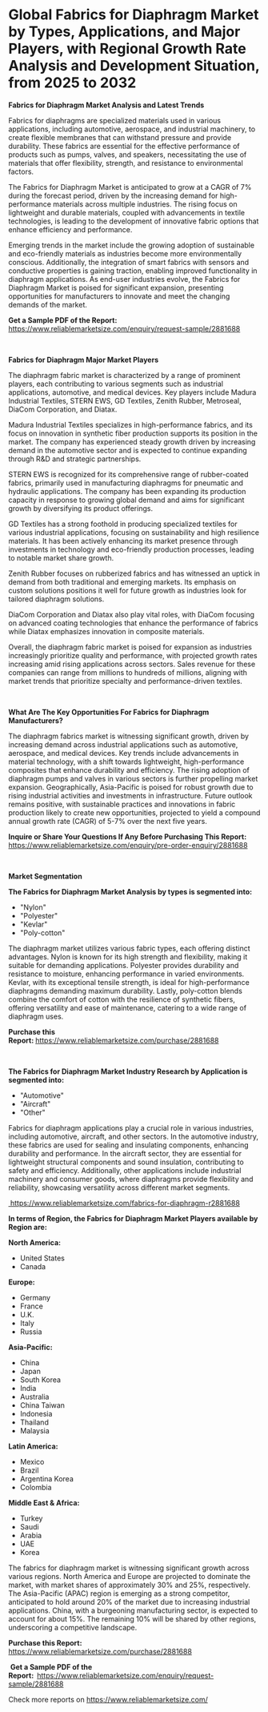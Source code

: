 <p><h1>Global Fabrics for Diaphragm Market by Types, Applications, and Major Players, with Regional Growth Rate Analysis and Development Situation, from 2025 to 2032</h1></p><p><strong>Fabrics for Diaphragm Market Analysis and Latest Trends</strong></p>
<p><p>Fabrics for diaphragms are specialized materials used in various applications, including automotive, aerospace, and industrial machinery, to create flexible membranes that can withstand pressure and provide durability. These fabrics are essential for the effective performance of products such as pumps, valves, and speakers, necessitating the use of materials that offer flexibility, strength, and resistance to environmental factors.</p><p>The Fabrics for Diaphragm Market is anticipated to grow at a CAGR of 7% during the forecast period, driven by the increasing demand for high-performance materials across multiple industries. The rising focus on lightweight and durable materials, coupled with advancements in textile technologies, is leading to the development of innovative fabric options that enhance efficiency and performance.</p><p>Emerging trends in the market include the growing adoption of sustainable and eco-friendly materials as industries become more environmentally conscious. Additionally, the integration of smart fabrics with sensors and conductive properties is gaining traction, enabling improved functionality in diaphragm applications. As end-user industries evolve, the Fabrics for Diaphragm Market is poised for significant expansion, presenting opportunities for manufacturers to innovate and meet the changing demands of the market.</p></p>
<p><strong>Get a Sample PDF of the Report:&nbsp;</strong> <a href="https://www.reliablemarketsize.com/enquiry/request-sample/2881688?utm_campaign=2457&utm_medium=2&utm_source=Github&utm_content=ia&utm_term=12032025&utm_id=fabrics-for-diaphragm">https://www.reliablemarketsize.com/enquiry/request-sample/2881688</a></p>
<p>&nbsp;</p>
<p><strong>Fabrics for Diaphragm Major Market Players</strong></p>
<p><p>The diaphragm fabric market is characterized by a range of prominent players, each contributing to various segments such as industrial applications, automotive, and medical devices. Key players include Madura Industrial Textiles, STERN EWS, GD Textiles, Zenith Rubber, Metroseal, DiaCom Corporation, and Diatax.</p><p>Madura Industrial Textiles specializes in high-performance fabrics, and its focus on innovation in synthetic fiber production supports its position in the market. The company has experienced steady growth driven by increasing demand in the automotive sector and is expected to continue expanding through R&D and strategic partnerships.</p><p>STERN EWS is recognized for its comprehensive range of rubber-coated fabrics, primarily used in manufacturing diaphragms for pneumatic and hydraulic applications. The company has been expanding its production capacity in response to growing global demand and aims for significant growth by diversifying its product offerings.</p><p>GD Textiles has a strong foothold in producing specialized textiles for various industrial applications, focusing on sustainability and high resilience materials. It has been actively enhancing its market presence through investments in technology and eco-friendly production processes, leading to notable market share growth.</p><p>Zenith Rubber focuses on rubberized fabrics and has witnessed an uptick in demand from both traditional and emerging markets. Its emphasis on custom solutions positions it well for future growth as industries look for tailored diaphragm solutions.</p><p>DiaCom Corporation and Diatax also play vital roles, with DiaCom focusing on advanced coating technologies that enhance the performance of fabrics while Diatax emphasizes innovation in composite materials.</p><p>Overall, the diaphragm fabric market is poised for expansion as industries increasingly prioritize quality and performance, with projected growth rates increasing amid rising applications across sectors. Sales revenue for these companies can range from millions to hundreds of millions, aligning with market trends that prioritize specialty and performance-driven textiles.</p></p>
<p>&nbsp;</p>
<p><strong>What Are The Key Opportunities For Fabrics for Diaphragm Manufacturers?</strong></p>
<p><p>The diaphragm fabrics market is witnessing significant growth, driven by increasing demand across industrial applications such as automotive, aerospace, and medical devices. Key trends include advancements in material technology, with a shift towards lightweight, high-performance composites that enhance durability and efficiency. The rising adoption of diaphragm pumps and valves in various sectors is further propelling market expansion. Geographically, Asia-Pacific is poised for robust growth due to rising industrial activities and investments in infrastructure. Future outlook remains positive, with sustainable practices and innovations in fabric production likely to create new opportunities, projected to yield a compound annual growth rate (CAGR) of 5-7% over the next five years.</p></p>
<p><strong>Inquire or Share Your Questions If Any Before Purchasing This Report:</strong> <a href="https://www.reliablemarketsize.com/enquiry/pre-order-enquiry/2881688?utm_campaign=2457&utm_medium=2&utm_source=Github&utm_content=ia&utm_term=12032025&utm_id=fabrics-for-diaphragm">https://www.reliablemarketsize.com/enquiry/pre-order-enquiry/2881688</a></p>
<p>&nbsp;</p>
<p><strong>Market Segmentation</strong></p>
<p><strong>The Fabrics for Diaphragm Market Analysis by types is segmented into:</strong></p>
<p><ul><li>"Nylon"</li><li>"Polyester"</li><li>"Kevlar"</li><li>"Poly-cotton"</li></ul></p>
<p><p>The diaphragm market utilizes various fabric types, each offering distinct advantages. Nylon is known for its high strength and flexibility, making it suitable for demanding applications. Polyester provides durability and resistance to moisture, enhancing performance in varied environments. Kevlar, with its exceptional tensile strength, is ideal for high-performance diaphragms demanding maximum durability. Lastly, poly-cotton blends combine the comfort of cotton with the resilience of synthetic fibers, offering versatility and ease of maintenance, catering to a wide range of diaphragm uses.</p></p>
<p><strong>Purchase this Report:&nbsp;</strong><a href="https://www.reliablemarketsize.com/purchase/2881688?utm_campaign=2457&utm_medium=2&utm_source=Github&utm_content=ia&utm_term=12032025&utm_id=fabrics-for-diaphragm">https://www.reliablemarketsize.com/purchase/2881688</a></p>
<p>&nbsp;</p>
<p><strong>The Fabrics for Diaphragm Market Industry Research by Application is segmented into:</strong></p>
<p><ul><li>"Automotive"</li><li>"Aircraft"</li><li>"Other"</li></ul></p>
<p><p>Fabrics for diaphragm applications play a crucial role in various industries, including automotive, aircraft, and other sectors. In the automotive industry, these fabrics are used for sealing and insulating components, enhancing durability and performance. In the aircraft sector, they are essential for lightweight structural components and sound insulation, contributing to safety and efficiency. Additionally, other applications include industrial machinery and consumer goods, where diaphragms provide flexibility and reliability, showcasing versatility across different market segments.</p></p>
<p><a href="https://www.reliablemarketsize.com/fabrics-for-diaphragm-r2881688?utm_campaign=2457&utm_medium=2&utm_source=Github&utm_content=ia&utm_term=12032025&utm_id=fabrics-for-diaphragm">&nbsp;https://www.reliablemarketsize.com/fabrics-for-diaphragm-r2881688</a></p>
<p><strong>In terms of Region, the Fabrics for Diaphragm Market Players available by Region are:</strong></p>
<p>
    <p> <strong> North America: </strong>
        <ul>
            <li>United States</li>
            <li>Canada</li>
        </ul>
        </p> 
    <p> <strong> Europe: </strong>
        <ul>
            <li>Germany</li>
            <li>France</li>
            <li>U.K.</li>
            <li>Italy</li>
            <li>Russia</li>
        </ul>
        </p> 
    <p> <strong> Asia-Pacific: </strong>
        <ul>
            <li>China</li>
            <li>Japan</li>
            <li>South Korea</li>
            <li>India</li>
            <li>Australia</li>
            <li>China Taiwan</li>
            <li>Indonesia</li>
            <li>Thailand</li>
            <li>Malaysia</li>
        </ul>
        </p> 
    <p> <strong> Latin America: </strong>
        <ul>
            <li>Mexico</li>
            <li>Brazil</li>
            <li>Argentina Korea</li>
            <li>Colombia</li>
        </ul>
        </p> 
    <p> <strong> Middle East & Africa: </strong>
        <ul>
            <li>Turkey</li>
            <li>Saudi</li>
            <li>Arabia</li>
            <li>UAE</li>
            <li>Korea</li>
        </ul>
    </p>
    </p>
<p><p>The fabrics for diaphragm market is witnessing significant growth across various regions. North America and Europe are projected to dominate the market, with market shares of approximately 30% and 25%, respectively. The Asia-Pacific (APAC) region is emerging as a strong competitor, anticipated to hold around 20% of the market due to increasing industrial applications. China, with a burgeoning manufacturing sector, is expected to account for about 15%. The remaining 10% will be shared by other regions, underscoring a competitive landscape.</p></p>
<p><strong>Purchase this Report: </strong><a href="https://www.reliablemarketsize.com/purchase/2881688?utm_campaign=2457&utm_medium=2&utm_source=Github&utm_content=ia&utm_term=12032025&utm_id=fabrics-for-diaphragm">https://www.reliablemarketsize.com/purchase/2881688</a></p>
<p>&nbsp;<strong>Get a Sample PDF of the Report:&nbsp;&nbsp;</strong><a href="https://www.reliablemarketsize.com/enquiry/request-sample/2881688?utm_campaign=2457&utm_medium=2&utm_source=Github&utm_content=ia&utm_term=12032025&utm_id=fabrics-for-diaphragm">https://www.reliablemarketsize.com/enquiry/request-sample/2881688</a></p>
<p><strong></strong></p>
<p>Check more reports on <a href="https://www.reliablemarketsize.com/?utm_campaign=2457&utm_medium=2&utm_source=Github&utm_content=ia&utm_term=12032025&utm_id=fabrics-for-diaphragm">https://www.reliablemarketsize.com/</a></p>